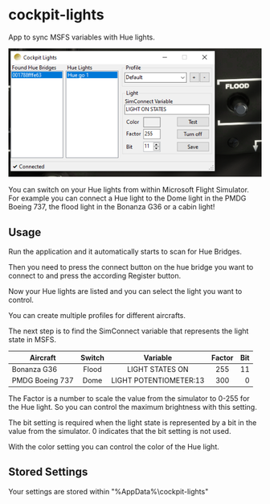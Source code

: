 # cockpit-lights
App to sync MSFS variables with Hue lights.

![Screenshot](resources/Default%20Flood%20Mapping.png)

You can switch on your Hue lights from within Microsoft Flight Simulator.
For example you can connect a Hue light to the Dome light in the PMDG Boeing 737, the flood light in the Bonanza G36 or a cabin light!

## Usage

Run the application and it automatically starts to scan for Hue Bridges.

Then you need to press the connect button on the hue bridge you want to connect to and press the according Register button.

Now your Hue lights are listed and you can select the light you want to control.

You can create multiple profiles for different aircrafts.

The next step is to find the SimConnect variable that represents the light state in MSFS. 

| Aircraft | Switch | Variable | Factor | Bit |
|----------|:------:|:--------:|:------:|----:|
|Bonanza G36|Flood|LIGHT STATES ON|255|11 |
|PMDG Boeing 737|Dome|LIGHT POTENTIOMETER:13|300|0|

The Factor is a number to scale the value from the simulator to 0-255 for the Hue light.
So you can control the maximum brightness with this setting.

The bit setting is required when the light state is represented by a bit in the value from the simulator. 0 indicates that the bit setting is not used.

With the color setting you can control the color of the Hue light.

## Stored Settings

Your settings are stored within "%AppData%\cockpit-lights"
